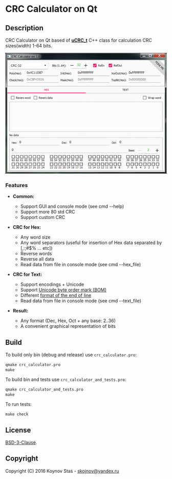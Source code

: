 # CRC Calculator on Qt


## Description

CRC Calculator on Qt based of **[uCRC_t](https://github.com/KoynovStas/uCRC_t)** C++ class for calculation CRC sizes(width) 1-64 bits.


<p align="center">
<img src="./screenshots/animation.gif" width="694"></img>
</p>



### Features

- **Common:**
	- Support GUI and console mode (see cmd --help)
	- Support more 80 std CRC
	- Support custom CRC

- **CRC for Hex:**
	- Any word size
	- Any word separators (useful for insertion of Hex data separated by [,:;#$% ... etc])
	- Reverse words
	- Reverse all data
	- Read data from file in console mode (see cmd --hex_file)

- **CRC for Text:**
	- Support encodings + Unicode
	- Support [Unicode byte order mark (BOM)](https://en.wikipedia.org/wiki/Byte_order_mark)
	- Different [format of the end of line](https://en.wikipedia.org/wiki/Newline)
	- Read data from file in console mode (see cmd --text_file)
	
- **Result:**
	- Any format (Dec, Hex, Oct + any base: 2..36)
	- A convenient graphical representation of bits



## Build

To build only bin (debug and release) use `crc_calculator.pro`:

```console
qmake crc_calculator.pro
make
```


To build bin and tests use `crc_calculator_and_tests.pro`:

```console
qmake crc_calculator_and_tests.pro
make
```


To run tests:

```console
make check
```



## License

[BSD-3-Clause](./LICENSE).



## Copyright
Copyright (C) 2016 Koynov Stas - skojnov@yandex.ru
